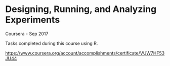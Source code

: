 
# Designing, Running, and Analyzing Experiments

Coursera - Sep 2017

Tasks completed during this course using R. 

https://www.coursera.org/account/accomplishments/certificate/VUW7HF53JU44

